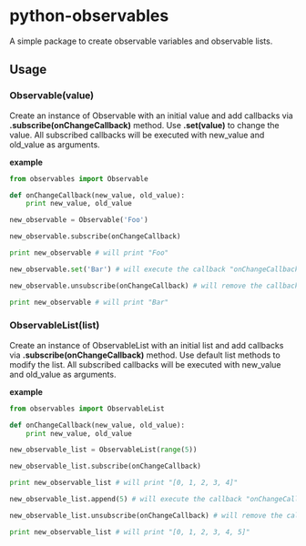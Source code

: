 # python-observables

A simple package to create observable variables and observable lists.

## Usage

### Observable(value)

Create an instance of Observable with an initial value and add callbacks via **.subscribe(onChangeCallback)** method. Use **.set(value)** to change the value. All subscribed callbacks will be executed with new_value and old_value as arguments.

**example**

```python
from observables import Observable

def onChangeCallback(new_value, old_value):
    print new_value, old_value

new_observable = Observable('Foo')

new_observable.subscribe(onChangeCallback)

print new_observable # will print "Foo"

new_observable.set('Bar') # will execute the callback "onChangeCallback" and print "Bar", "Foo"

new_observable.unsubscribe(onChangeCallback) # will remove the callback

print new_observable # will print "Bar"
```

### ObservableList(list)

Create an instance of ObservableList with an initial list and add callbacks via **.subscribe(onChangeCallback)** method. Use default list methods to modify the list. All subscribed callbacks will be executed with new_value and old_value as arguments.

**example**

```python
from observables import ObservableList

def onChangeCallback(new_value, old_value):
    print new_value, old_value

new_observable_list = ObservableList(range(5))

new_observable_list.subscribe(onChangeCallback)

print new_observable_list # will print "[0, 1, 2, 3, 4]"

new_observable_list.append(5) # will execute the callback "onChangeCallback" and print "[0, 1, 2, 3, 4, 5]", "[0, 1, 2, 3, 4]"

new_observable_list.unsubscribe(onChangeCallback) # will remove the callback

print new_observable_list # will print "[0, 1, 2, 3, 4, 5]"
```
